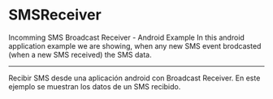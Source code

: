 # SMSReceiver

Incomming SMS Broadcast Receiver - Android Example
In this android application example we are showing, when any new SMS event brodcasted (when a new SMS received) the SMS data.

---

Recibir SMS desde una aplicación android con Broadcast Receiver.
En este ejemplo se muestran los datos de un SMS recibido.

